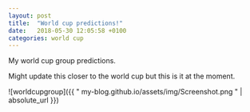 ```yaml
---
layout: post
title:  "World cup predictions!"
date:   2018-05-30 12:05:58 +0100
categories: world cup
---
```


My world cup group predictions. 


Might update this closer to the world cup but this is it at the moment.

![worldcupgroup]({{ " my-blog.github.io/assets/img/Screenshot.png " | absolute_url }})


